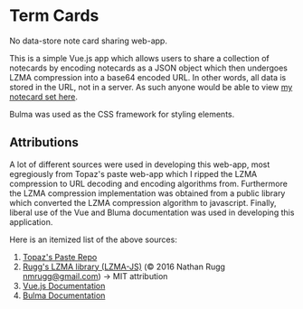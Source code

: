 # Term Cards

No data-store note card sharing web-app.

This is a simple Vue.js app which allows users to share a collection of notecards by encoding notecards as a JSON object which then undergoes LZMA compression into a base64 encoded URL.  In other words, all data is stored in the URL, not in a server.  As such anyone would be able to view [my notecard set here](https://milandonhowe.github.io/term-card/index.html#XQAAAQAfAgAAAAAAAAAtnsBHQ2R5WksnmQWYP4Pg9UxL8BZIkW/ML1rOsQu4C/zWUYc+TBNYrlJIdtgpqKKa6qzqDwMEIcIUO9NwvDrfIbk7ZdYwn9DNL5uFtvQC//8Z/1FptPkZ+8W1dzWxxoy9yGxJwQhU/k3Nkt70+jo2x3Tyh5YWI2f3mwz93IkVXPKT8h8f2gN4+FxJ3aKKh4ALRbLiY9nE7yNx471v0Gp/w/ksJG3f/Wi5qQ==).

Bulma was used as the CSS framework for styling elements.

## Attributions

A lot of different sources were used in developing this web-app, most egregiously from Topaz's paste web-app which I ripped the LZMA compression to URL decoding and encoding algorithms from.  Furthermore the LZMA compression implementation was obtained from a public library which converted the LZMA compression algorithm to javascript.  Finally, liberal use of the Vue and Bluma documentation was used in developing this application.  

Here is an itemized list of the above sources:
1. [Topaz's Paste Repo](https://github.com/topaz/paste)
2. [Rugg's LZMA library (LZMA-JS)](https://github.com/LZMA-JS/LZMA-JS) (© 2016 Nathan Rugg nmrugg@gmail.com) -> MIT attribution
3. [Vue.js Documentation](https://vuejs.org/v2/guide/)
4. [Bulma Documentation](https://bulma.io/documentation/)
